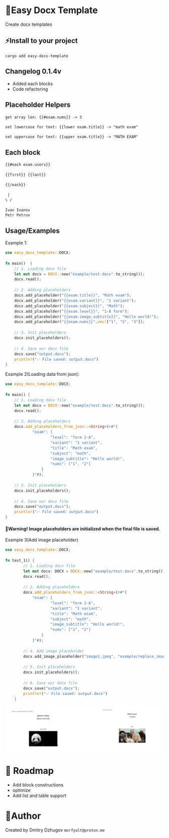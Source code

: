 
# 🚀Easy Docx Template

Create docx templates

## ⚡Install to your project
`cargo add easy-docx-template`

## Changelog 0.1.4v
* Added each blocks
* Code refactoring
## Placeholder Helpers
`get array len: {{#exam.nums}} -> 3`

`set lowercase for text: {{lower exam.title}} -> "math exam"`

`set uppercase for text: {{upper exam.title}} -> "MATH EXAM"`

## Each block
```
{{#each exam.users}}

{{first}} {{last}}

{{/each}}

 |
\ /

Ivan Ivanov
Petr Petrov
```
## Usage/Examples

Example 1:
```Rust
use easy_docx_template::DOCX;

fn main()  {
    // 1. Loading docx file
    let mut docx = DOCX::new("example/test.docx".to_string());
    docx.read();

    // 2. Adding placeholders
    docx.add_placeholder("{{exam.title}}", "Math exam");
    docx.add_placeholder("{{exam.variant}}", "1 variant");
    docx.add_placeholder("{{exam.subject}}", "Math");
    docx.add_placeholder("{{exam.level}}", "1-A form");
    docx.add_placeholder("{{exam.image_subtitle}}", "Hello world!");
    docx.add_placeholder("{{exam.nums}}",vec!["1", "2", "3"]);

    // 3. Init placeholders
    docx.init_placeholders();

    // 4. Save our docx file
    docx.save("output.docx");
    println!("✅ File saved: output.docx")
}
```

Example 2(Loading data from json):

```Rust
use easy_docx_template::DOCX;

fn main() {
    // 1. Loading docx file
    let mut docx = DOCX::new("example/test.docx".to_string());
    docx.read();

    // 2. Adding placeholders
    docx.add_placeholders_from_json::<String>(r#"{
            "exam": {
                    "level": "form 2-A",
                    "variant": "1 variant",
                    "title": "Math exam",
                    "subject": "math",
                    "image_subtitle": "Hello world!",
                    "nums": ["1", "2"]
                }
            }"#);

    // 3. Init placeholders
    docx.init_placeholders();

    // 4. Save our docx file
    docx.save("output.docx");
    println!("✅ File saved: output.docx")
}
```
#### 🚨Warning! Image placeholders are initialized when the final file is saved.

Example 3(Add image placeholder)

```Rust
use easy_docx_template::DOCX;

fn test_1() {
        // 1. Loading docx file
        let mut docx: DOCX = DOCX::new("example/test.docx".to_string());
        docx.read();

        // 2. Adding placeholders
        docx.add_placeholders_from_json::<String>(r#"{
            "exam": {
                    "level": "form 2-A",
                    "variant": "1 variant",
                    "title": "Math exam",
                    "subject": "math",
                    "image_subtitle": "Hello world!",
                    "nums": ["1", "2"]
                }
            }"#);

        // 4. Add image placeholder
        docx.add_image_placeholder("image1.jpeg", "example/replace_image1.png");

        // 5. Init placeholders
        docx.init_placeholders();

        // 6. Save our docx file
        docx.save("output.docx");
        println!("✅ File saved: output.docx")
    }
```

![example1](/imgs/example1.png)

# 🚧 Roadmap

- Add block constructions
- optimize
- Add list and table support

# 🔗Author
Created by Dmitry Dzhugov
`morfyalt@proton.me`
